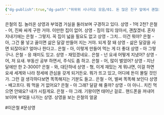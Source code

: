 ```yaml
---
{"dg-publish":true,"dg-path":"위위위 시나리오 모음/01. 돈 많은 친구 앞에서 괜찮은 척 하기.md","permalink":"//01/"}
---
```




은철의 집. 놀러온 상영과 부엌겸 거실을 둘러보며 구경하고 있다.
상영 - 1억 2천?
은철 - 어, 진짜 싸게 구한 거야. 이만한 집이 없어.
상영 - 짐이 많지 않아서, 괜찮겠네. 혼자 지내기에는
은철 - 그렇지. 꼭 집이 넓을 필요도 없고
상영 - 그치... 이건 뭐야?
은철 - 아, 그건 물 넣고 끓이면 삶은 달걀 만들어 지는 거야. 되게 잘 돼
상영 - 삶은 달걀을 사면 되잖아요? 얼마나 한다고..
은철 - 아, 이렇게 만들어 먹는 게 더 좋대
상영 - 아 그렇구나. 
은철 - 응 재미도 있고.
상영 - 재밌겠네요..
은철 - 넌 요새 어떻게 지냈어?
상영 - 어, 저 요새. 부동산 공부 하면서, 주식도 좀 하고.
은철 - 어, 많이 벌었어?
상영 - 지난 달에만 한 2-3000?
은철 - 와, 대단하네
상영 - 형, 이게 재밌는 게 뭐냐면, 이걸 하면 요새 세계와 나라 정세에 관심을 갖게 되거든요. 뭐가 뜨고 있고, 어디에 돈이 몰릴 것인가. 그런 걸 생각하다보면 똑똑해지는 기분도 들고.. 
은철 - 어, 벌써 똑똑해 보인다
상영 - 배고프다. 뭐 먹을 거 없어요?
은철 - 아 그래? 달걀 해 줄까?
상영 - 아 아니.. 치킨 먹으면 안돼요? 내가 시킬게요.
은철 - 아 그래. 기왕이면 태어난 걸로.. 
핸드폰을 꺼내어 보이며 부엌을 나가는 상영. 상영을 보는 은철의 얼굴

#이은철
#문상영



